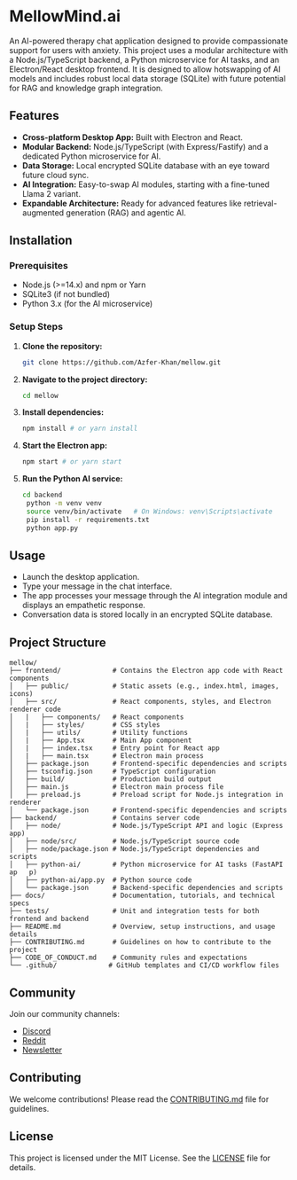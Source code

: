 # MellowMind.ai

An AI-powered therapy chat application designed to provide compassionate support for users with anxiety. This project uses a modular architecture with a Node.js/TypeScript backend, a Python microservice for AI tasks, and an Electron/React desktop frontend. It is designed to allow hotswapping of AI models and includes robust local data storage (SQLite) with future potential for RAG and knowledge graph integration.

## Features
- **Cross-platform Desktop App:** Built with Electron and React.
- **Modular Backend:** Node.js/TypeScript (with Express/Fastify) and a dedicated Python microservice for AI.
- **Data Storage:** Local encrypted SQLite database with an eye toward future cloud sync.
- **AI Integration:** Easy-to-swap AI modules, starting with a fine-tuned Llama 2 variant.
- **Expandable Architecture:** Ready for advanced features like retrieval-augmented generation (RAG) and agentic AI.

## Installation

### Prerequisites
- Node.js (>=14.x) and npm or Yarn
- SQLite3 (if not bundled)
- Python 3.x (for the AI microservice)

### Setup Steps
1. **Clone the repository:**
   ```bash
   git clone https://github.com/Azfer-Khan/mellow.git

2. **Navigate to the project directory:**
   ```bash
   cd mellow

3. **Install dependencies:**
   ```bash
   npm install # or yarn install

4. **Start the Electron app:**
   ```bash
   npm start # or yarn start

5. **Run the Python AI service:**
   ```bash
   cd backend
    python -m venv venv
    source venv/bin/activate   # On Windows: venv\Scripts\activate
    pip install -r requirements.txt
    python app.py

## Usage
- Launch the desktop application.
- Type your message in the chat interface.
- The app processes your message through the AI integration module and displays an empathetic response.
- Conversation data is stored locally in an encrypted SQLite database.

## Project Structure
```
mellow/
├── frontend/             # Contains the Electron app code with React components
│   ├── public/           # Static assets (e.g., index.html, images, icons)
│   ├── src/              # React components, styles, and Electron renderer code
│   |   ├── components/   # React components 
│   |   ├── styles/       # CSS styles
│   |   ├── utils/        # Utility functions
│   |   ├── App.tsx       # Main App component
│   |   ├── index.tsx     # Entry point for React app
│   |   ├── main.tsx      # Electron main process
│   ├── package.json      # Frontend-specific dependencies and scripts
│   ├── tsconfig.json     # TypeScript configuration
│   ├── build/            # Production build output
│   ├── main.js           # Electron main process file
│   ├── preload.js        # Preload script for Node.js integration in renderer
│   └── package.json      # Frontend-specific dependencies and scripts
├── backend/              # Contains server code
│   ├── node/             # Node.js/TypeScript API and logic (Express app)
│   ├── node/src/         # Node.js/TypeScript source code
│   ├── node/package.json # Node.js/TypeScript dependencies and scripts
│   ├── python-ai/        # Python microservice for AI tasks (FastAPI ap   p)
│   ├── python-ai/app.py  # Python source code
│   └── package.json      # Backend-specific dependencies and scripts
├── docs/                 # Documentation, tutorials, and technical specs
├── tests/                # Unit and integration tests for both frontend and backend
├── README.md             # Overview, setup instructions, and usage details
├── CONTRIBUTING.md       # Guidelines on how to contribute to the project
├── CODE_OF_CONDUCT.md    # Community rules and expectations
└── .github/             # GitHub templates and CI/CD workflow files
```

## Community
Join our community channels:
- [Discord](pending)
- [Reddit](pending)
- [Newsletter](pending)

## Contributing
We welcome contributions! Please read the [CONTRIBUTING.md](CONTRIBUTING.md) file for guidelines.

## License
This project is licensed under the MIT License. See the [LICENSE](LICENSE) file for details.

